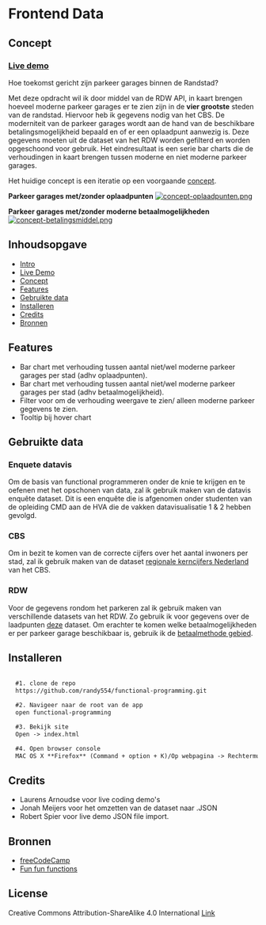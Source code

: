 # Frontend Data

 ## Concept
 
 ### [Live demo](https://randy554.github.io/functional-programming/)

 Hoe toekomst gericht zijn parkeer garages binnen de Randstad?
 
 Met deze opdracht wil ik door middel van de RDW API, in kaart brengen hoeveel moderne parkeer garages er te zien zijn 
 in de **vier grootste** steden van de randstad. Hiervoor heb ik gegevens nodig van het CBS. De moderniteit van de 
 parkeer garages wordt aan de hand van de beschikbare betalingsmogelijkheid bepaald en of er een oplaadpunt aanwezig is.
 Deze gegevens moeten uit de dataset van het RDW worden gefilterd en worden opgeschoond voor gebruik. Het eindresultaat
 is een serie bar charts die de verhoudingen in kaart brengen tussen moderne en niet moderne parkeer garages.
 
 Het huidige concept is een iteratie op een voorgaande [concept](http://example.com). 
  
  __Parkeer garages met/zonder oplaadpunten__
[![concept-oplaadpunten.png](https://i.postimg.cc/4yYvznLH/concept-oplaadpunten.png)](https://postimg.cc/gLP6pcPG)
 
 __Parkeer garages met/zonder moderne betaalmogelijkheden__
[![concept-betalingsmiddel.png](https://i.postimg.cc/Hk9SWcfT/concept-betalingsmiddel.png)](https://postimg.cc/213d26kt)
 

 ## Inhoudsopgave

* [Intro](#functional-programming)
* [Live Demo](#concept)
* [Concept](#concept)
* [Features](#features)
* [Gebruikte data](#gebruikte-data)
* [Installeren](#installeren)
* [Credits](#credits)
* [Bronnen](#bronnen)

 
 ## Features
 
 * Bar chart met verhouding tussen aantal niet/wel moderne parkeer garages per stad (adhv oplaadpunten).
 * Bar chart met verhouding tussen aantal niet/wel moderne parkeer garages per stad (adhv betaalmogelijkheid).
 * Filter voor om de verhouding weergave te zien/ alleen moderne parkeer gegevens te zien. 
 * Tooltip bij hover chart
 
 ## Gebruikte data
 
 ### Enquete datavis
 
 Om de basis van functional programmeren onder de knie te krijgen en te oefenen met het opschonen van data, zal ik 
 gebruik maken van de datavis enquête dataset. Dit is een enquête die is afgenomen onder studenten van de opleiding
 CMD aan de HVA die de vakken datavisualisatie 1 & 2 hebben gevolgd.
 
 ### CBS
 
 Om in bezit te komen van de correcte cijfers over het aantal inwoners per stad, zal ik gebruik maken van de dataset 
 [regionale kerncijfers Nederland](https://opendata.cbs.nl/statline/?dl=2C8D4#/CBS/nl/dataset/70072ned/table?ts=1604532307222) van het CBS.
 
 ### RDW
 
 Voor de gegevens rondom het parkeren zal ik gebruik maken van verschillende datasets van het RDW. Zo gebruik ik voor 
 gegevens over de laadpunten [deze](https://opendata.rdw.nl/Parkeren/Open-Data-Parkeren-SPECIFICATIES-PARKEERGEBIED/b3us-f26s/data) dataset. 
 Om erachter te komen welke betaalmogelijkheden er per parkeer garage beschikbaar is, gebruik ik de 
 [betaalmethode gebied](https://opendata.rdw.nl/Parkeren/Open-Data-Parkeren-BETAALMETHODE-GEBIED/r3rs-ibz5).
 
## Installeren

```markdown
 
  #1. clone de repo
  https://github.com/randy554/functional-programming.git

  #2. Navigeer naar de root van de app
  open functional-programming

  #3. Bekijk site
  Open -> index.html 

  #4. Open browser console
  MAC OS X **Firefox** (Command + option + K)/Op webpagina -> Rechtermuisknop -> Inspect element -> Tab console  **Chrome** (Command + option + J)/ Op webpagina -> Rechtermuisknop -> Inspect -> Tab console

```

## Credits

* Laurens Arnoudse voor live coding demo's
* Jonah Meijers voor het omzetten van de dataset naar .JSON
* Robert Spier voor live demo JSON file import.

## Bronnen

* [freeCodeCamp](https://www.freecodecamp.org)
* [Fun fun functions](https://www.youtube.com/watch?v=BMUiFMZr7vk&list=PL0zVEGEvSaeEd9hlmCXrk5yUyqUag-n84&index=1)

## License

Creative Commons Attribution-ShareAlike 4.0 International <a href="License https://creativecommons.org/licenses/by-sa/4.0/" alt="Creative Commons Licens"> Link </a>